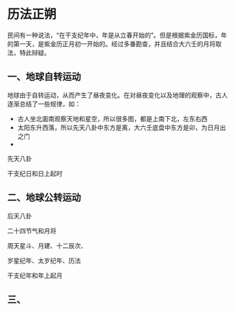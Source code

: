 # 历法正朔

民间有一种说法，“在干支纪年中，年是从立春开始的”。但是根据紫金历国标，年的第一天，是紫金历正月初一开始的。经过多番勘查，并且结合大六壬的月将取法，特此辩疑。

## 一、地球自转运动

地球由于自转运动，从而产生了昼夜变化。在对昼夜变化以及地理的观察中，古人逐渐总结了一些规律，如：
- 古人坐北面南观察天地和星空，所以很多图，都是上南下北，左东右西
- 太阳东升西落，所以先天八卦中东方是离，大六壬底盘中东方是卯，为日月出之门
- 

先天八卦

干支纪日和日上起时

## 二、地球公转运动

后天八卦

二十四节气和月将

周天星斗、月建、十二辰次、

岁星纪年、太岁纪年、历法

干支纪年和年上起月

## 三、

 
